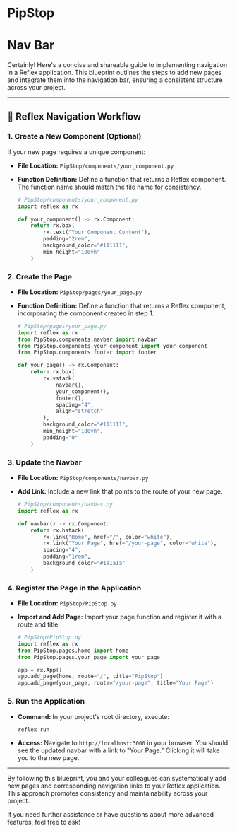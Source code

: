 # PipStop

# Nav Bar

Certainly! Here's a concise and shareable guide to implementing navigation in a Reflex application. This blueprint outlines the steps to add new pages and integrate them into the navigation bar, ensuring a consistent structure across your project.

---

## 🧭 Reflex Navigation Workflow

### 1. **Create a New Component (Optional)**

If your new page requires a unique component:

* **File Location:** `PipStop/components/your_component.py`

* **Function Definition:** Define a function that returns a Reflex component. The function name should match the file name for consistency.

  ```python
  # PipStop/components/your_component.py
  import reflex as rx

  def your_component() -> rx.Component:
      return rx.box(
          rx.text("Your Component Content"),
          padding="2rem",
          background_color="#111111",
          min_height="100vh"
      )
  ```

### 2. **Create the Page**

* **File Location:** `PipStop/pages/your_page.py`

* **Function Definition:** Define a function that returns a Reflex component, incorporating the component created in step 1.

  ```python
  # PipStop/pages/your_page.py
  import reflex as rx
  from PipStop.components.navbar import navbar
  from PipStop.components.your_component import your_component
  from PipStop.components.footer import footer

  def your_page() -> rx.Component:
      return rx.box(
          rx.vstack(
              navbar(),
              your_component(),
              footer(),
              spacing="4",
              align="stretch"
          ),
          background_color="#111111",
          min_height="100vh",
          padding="0"
      )
  ```

### 3. **Update the Navbar**

* **File Location:** `PipStop/components/navbar.py`

* **Add Link:** Include a new link that points to the route of your new page.

  ```python
  # PipStop/components/navbar.py
  import reflex as rx

  def navbar() -> rx.Component:
      return rx.hstack(
          rx.link("Home", href="/", color="white"),
          rx.link("Your Page", href="/your-page", color="white"),
          spacing="4",
          padding="1rem",
          background_color="#1a1a1a"
      )
  ```

### 4. **Register the Page in the Application**

* **File Location:** `PipStop/PipStop.py`

* **Import and Add Page:** Import your page function and register it with a route and title.

  ```python
  # PipStop/PipStop.py
  import reflex as rx
  from PipStop.pages.home import home
  from PipStop.pages.your_page import your_page

  app = rx.App()
  app.add_page(home, route="/", title="PipStop")
  app.add_page(your_page, route="/your-page", title="Your Page")
  ```

### 5. **Run the Application**

* **Command:** In your project's root directory, execute:

  ```bash
  reflex run
  ```

* **Access:** Navigate to `http://localhost:3000` in your browser. You should see the updated navbar with a link to "Your Page." Clicking it will take you to the new page.

---

By following this blueprint, you and your colleagues can systematically add new pages and corresponding navigation links to your Reflex application. This approach promotes consistency and maintainability across your project.

If you need further assistance or have questions about more advanced features, feel free to ask!




